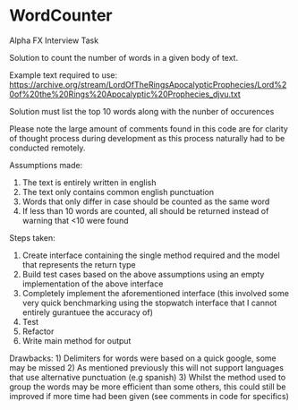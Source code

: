 # WordCounter
Alpha FX Interview Task

Solution to count the number of words in a given body of text.

Example text required to use: https://archive.org/stream/LordOfTheRingsApocalypticProphecies/Lord%20of%20the%20Rings%20Apocalyptic%20Prophecies_djvu.txt

Solution must list the top 10 words along with the nunber of occurences

Please note the large amount of comments found in this code are for clarity of thought process during development as this process naturally had to be conducted remotely.

Assumptions made:  
  1) The text is entirely written in english
  2) The text only contains common english punctuation
  3) Words that only differ in case should be counted as the same word
  4) If less than 10 words are counted, all should be returned instead of warning that <10 were found
  
Steps taken:
  1) Create interface containing the single method required and the model that represents the return type
  2) Build test cases based on the above assumptions using an empty implementation of the above interface
  3) Completely implement the aforementioned interface (this involved some very quick benchmarking using the stopwatch interface that I cannot entirely gurantuee the accuracy of)
  4) Test
  5) Refactor
  6) Write main method for output
  
Drawbacks:
    1) Delimiters for words were based on a quick google, some may be missed
    2) As mentioned previously this will not support languages that use alternative punctuation (e.g spanish)
    3) Whilst the method used to group the words may be more efficient than some others, this could still be improved if more time had been given (see comments in code for specifics)
